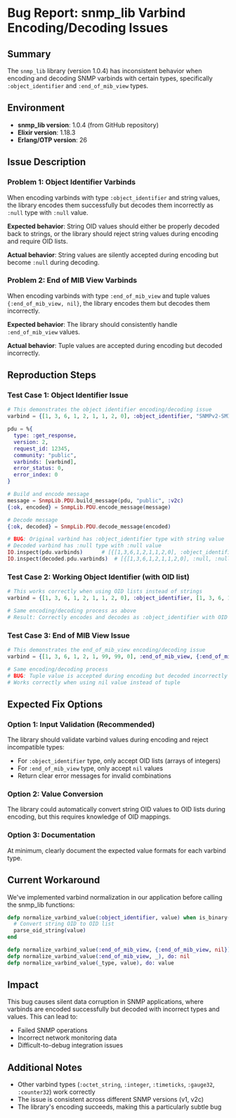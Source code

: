 # Bug Report: snmp_lib Varbind Encoding/Decoding Issues

## Summary
The `snmp_lib` library (version 1.0.4) has inconsistent behavior when encoding and decoding SNMP varbinds with certain types, specifically `:object_identifier` and `:end_of_mib_view` types.

## Environment
- **snmp_lib version**: 1.0.4 (from GitHub repository)
- **Elixir version**: 1.18.3
- **Erlang/OTP version**: 26

## Issue Description

### Problem 1: Object Identifier Varbinds
When encoding varbinds with type `:object_identifier` and string values, the library encodes them successfully but decodes them incorrectly as `:null` type with `:null` value.

**Expected behavior**: String OID values should either be properly decoded back to strings, or the library should reject string values during encoding and require OID lists.

**Actual behavior**: String values are silently accepted during encoding but become `:null` during decoding.

### Problem 2: End of MIB View Varbinds
When encoding varbinds with type `:end_of_mib_view` and tuple values `{:end_of_mib_view, nil}`, the library encodes them but decodes them incorrectly.

**Expected behavior**: The library should consistently handle `:end_of_mib_view` values.

**Actual behavior**: Tuple values are accepted during encoding but decoded incorrectly.

## Reproduction Steps

### Test Case 1: Object Identifier Issue
```elixir
# This demonstrates the object identifier encoding/decoding issue
varbind = {[1, 3, 6, 1, 2, 1, 1, 2, 0], :object_identifier, "SNMPv2-SMI::enterprises.4491.2.4.1"}

pdu = %{
  type: :get_response,
  version: 2,
  request_id: 12345,
  community: "public",
  varbinds: [varbind],
  error_status: 0,
  error_index: 0
}

# Build and encode message
message = SnmpLib.PDU.build_message(pdu, "public", :v2c)
{:ok, encoded} = SnmpLib.PDU.encode_message(message)

# Decode message
{:ok, decoded} = SnmpLib.PDU.decode_message(encoded)

# BUG: Original varbind has :object_identifier type with string value
# Decoded varbind has :null type with :null value
IO.inspect(pdu.varbinds)      # [{[1,3,6,1,2,1,1,2,0], :object_identifier, "SNMPv2-SMI::enterprises.4491.2.4.1"}]
IO.inspect(decoded.pdu.varbinds)  # [{[1,3,6,1,2,1,1,2,0], :null, :null}]
```

### Test Case 2: Working Object Identifier (with OID list)
```elixir
# This works correctly when using OID lists instead of strings
varbind = {[1, 3, 6, 1, 2, 1, 1, 2, 0], :object_identifier, [1, 3, 6, 1, 4, 1, 4491, 2, 4, 1]}

# Same encoding/decoding process as above
# Result: Correctly encodes and decodes as :object_identifier with OID list value
```

### Test Case 3: End of MIB View Issue
```elixir
# This demonstrates the end_of_mib_view encoding/decoding issue
varbind = {[1, 3, 6, 1, 2, 1, 99, 99, 0], :end_of_mib_view, {:end_of_mib_view, nil}}

# Same encoding/decoding process
# BUG: Tuple value is accepted during encoding but decoded incorrectly
# Works correctly when using nil value instead of tuple
```

## Expected Fix Options

### Option 1: Input Validation (Recommended)
The library should validate varbind values during encoding and reject incompatible types:
- For `:object_identifier` type, only accept OID lists (arrays of integers)
- For `:end_of_mib_view` type, only accept `nil` values
- Return clear error messages for invalid combinations

### Option 2: Value Conversion
The library could automatically convert string OID values to OID lists during encoding, but this requires knowledge of OID mappings.

### Option 3: Documentation
At minimum, clearly document the expected value formats for each varbind type.

## Current Workaround
We've implemented varbind normalization in our application before calling the snmp_lib functions:

```elixir
defp normalize_varbind_value(:object_identifier, value) when is_binary(value) do
  # Convert string OID to OID list
  parse_oid_string(value)
end

defp normalize_varbind_value(:end_of_mib_view, {:end_of_mib_view, nil}), do: nil
defp normalize_varbind_value(:end_of_mib_view, _), do: nil
defp normalize_varbind_value(_type, value), do: value
```

## Impact
This bug causes silent data corruption in SNMP applications, where varbinds are encoded successfully but decoded with incorrect types and values. This can lead to:
- Failed SNMP operations
- Incorrect network monitoring data
- Difficult-to-debug integration issues

## Additional Notes
- Other varbind types (`:octet_string`, `:integer`, `:timeticks`, `:gauge32`, `:counter32`) work correctly
- The issue is consistent across different SNMP versions (v1, v2c)
- The library's encoding succeeds, making this a particularly subtle bug
